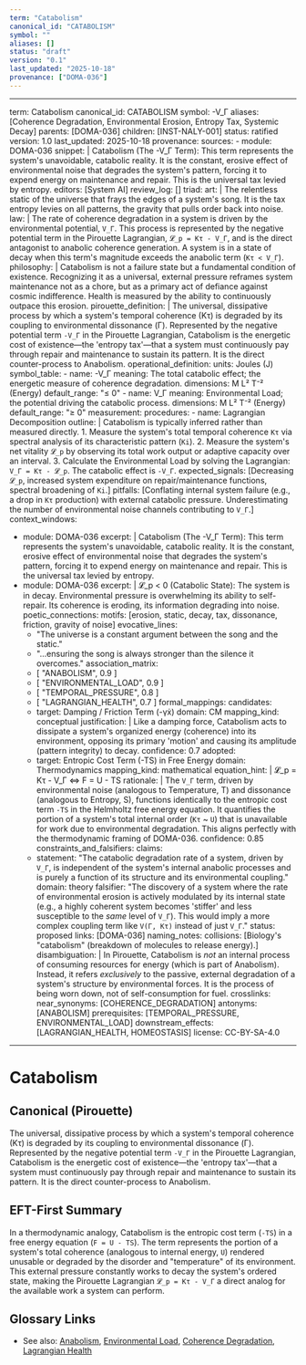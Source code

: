 ```yaml
---
term: "Catabolism"
canonical_id: "CATABOLISM"
symbol: ""
aliases: []
status: "draft"
version: "0.1"
last_updated: "2025-10-18"
provenance: ["DOMA-036"]
---
```


---
term: Catabolism
canonical_id: CATABOLISM
symbol: -V_Γ
aliases: [Coherence Degradation, Environmental Erosion, Entropy Tax, Systemic Decay]
parents: [DOMA-036]
children: [INST-NALY-001]
status: ratified
version: 1.0
last_updated: 2025-10-18
provenance:
  sources:
    - module: DOMA-036
      snippet: |
        Catabolism (The -V_Γ Term): This term represents the system's unavoidable, catabolic reality. It is the constant, erosive effect of environmental noise that degrades the system's pattern, forcing it to expend energy on maintenance and repair. This is the universal tax levied by entropy.
  editors: [System AI]
  review_log: []
triad:
  art: |
    The relentless static of the universe that frays the edges of a system's song. It is the tax entropy levies on all patterns, the gravity that pulls order back into noise.
  law: |
    The rate of coherence degradation in a system is driven by the environmental potential, `V_Γ`. This process is represented by the negative potential term in the Pirouette Lagrangian, `𝓛_p = Kτ - V_Γ`, and is the direct antagonist to anabolic coherence generation. A system is in a state of decay when this term's magnitude exceeds the anabolic term (`Kτ < V_Γ`).
  philosophy: |
    Catabolism is not a failure state but a fundamental condition of existence. Recognizing it as a universal, external pressure reframes system maintenance not as a chore, but as a primary act of defiance against cosmic indifference. Health is measured by the ability to continuously outpace this erosion.
pirouette_definition: |
  The universal, dissipative process by which a system's temporal coherence (Kτ) is degraded by its coupling to environmental dissonance (Γ). Represented by the negative potential term `-V_Γ` in the Pirouette Lagrangian, Catabolism is the energetic cost of existence—the 'entropy tax'—that a system must continuously pay through repair and maintenance to sustain its pattern. It is the direct counter-process to Anabolism.
operational_definition:
  units: Joules (J)
  symbol_table:
    - name: -V_Γ
      meaning: The total catabolic effect; the energetic measure of coherence degradation.
      dimensions: M L² T⁻² (Energy)
      default_range: "≤ 0"
    - name: V_Γ
      meaning: Environmental Load; the potential driving the catabolic process.
      dimensions: M L² T⁻² (Energy)
      default_range: "≥ 0"
  measurement:
    procedures:
      - name: Lagrangian Decomposition
        outline: |
          Catabolism is typically inferred rather than measured directly.
          1. Measure the system's total temporal coherence `Kτ` via spectral analysis of its characteristic pattern (`Ki`).
          2. Measure the system's net vitality `𝓛_p` by observing its total work output or adaptive capacity over an interval.
          3. Calculate the Environmental Load by solving the Lagrangian: `V_Γ = Kτ - 𝓛_p`. The catabolic effect is `-V_Γ`.
        expected_signals: [Decreasing `𝓛_p`, increased system expenditure on repair/maintenance functions, spectral broadening of `Ki`.]
        pitfalls: [Conflating internal system failure (e.g., a drop in `Kτ` production) with external catabolic pressure. Underestimating the number of environmental noise channels contributing to `V_Γ`.]
context_windows:
  - module: DOMA-036
    excerpt: |
      Catabolism (The -V_Γ Term): This term represents the system's unavoidable, catabolic reality. It is the constant, erosive effect of environmental noise that degrades the system's pattern, forcing it to expend energy on maintenance and repair. This is the universal tax levied by entropy.
  - module: DOMA-036
    excerpt: |
      𝓛_p < 0 (Catabolic State): The system is in decay. Environmental pressure is overwhelming its ability to self-repair. Its coherence is eroding, its information degrading into noise.
poetic_connections:
  motifs: [erosion, static, decay, tax, dissonance, friction, gravity of noise]
  evocative_lines:
    - "The universe is a constant argument between the song and the static."
    - "...ensuring the song is always stronger than the silence it overcomes."
  association_matrix:
    - [ "ANABOLISM", 0.9 ]
    - [ "ENVIRONMENTAL_LOAD", 0.9 ]
    - [ "TEMPORAL_PRESSURE", 0.8 ]
    - [ "LAGRANGIAN_HEALTH", 0.7 ]
formal_mappings:
  candidates:
    - target: Damping / Friction Term (-γẋ)
      domain: CM
      mapping_kind: conceptual
      justification: |
        Like a damping force, Catabolism acts to dissipate a system's organized energy (coherence) into its environment, opposing its primary 'motion' and causing its amplitude (pattern integrity) to decay.
      confidence: 0.7
  adopted:
    - target: Entropic Cost Term (-TS) in Free Energy
      domain: Thermodynamics
      mapping_kind: mathematical
      equation_hint: |
        𝓛_p = Kτ - V_Γ  <=>  F = U - TS
      rationale: |
        The `V_Γ` term, driven by environmental noise (analogous to Temperature, T) and dissonance (analogous to Entropy, S), functions identically to the entropic cost term `-TS` in the Helmholtz free energy equation. It quantifies the portion of a system's total internal order (`Kτ` ~ `U`) that is unavailable for work due to environmental degradation. This aligns perfectly with the thermodynamic framing of DOMA-036.
      confidence: 0.85
constraints_and_falsifiers:
  claims:
    - statement: "The catabolic degradation rate of a system, driven by `V_Γ`, is independent of the system's internal anabolic processes and is purely a function of its structure and its environmental coupling."
      domain: theory
      falsifier: "The discovery of a system where the rate of environmental erosion is actively modulated by its internal state (e.g., a highly coherent system becomes 'stiffer' and less susceptible to the *same* level of `V_Γ`). This would imply a more complex coupling term like `V(Γ, Kτ)` instead of just `V_Γ`."
      status: proposed
      links: [DOMA-036]
naming_notes:
  collisions: [Biology's "catabolism" (breakdown of molecules to release energy).]
  disambiguation: |
    In Pirouette, Catabolism is *not* an internal process of consuming resources for energy (which is part of Anabolism). Instead, it refers *exclusively* to the passive, external degradation of a system's structure by environmental forces. It is the process of being worn down, not of self-consumption for fuel.
crosslinks:
  near_synonyms: [COHERENCE_DEGRADATION]
  antonyms: [ANABOLISM]
  prerequisites: [TEMPORAL_PRESSURE, ENVIRONMENTAL_LOAD]
  downstream_effects: [LAGRANGIAN_HEALTH, HOMEOSTASIS]
license: CC-BY-SA-4.0
---

# Catabolism

## Canonical (Pirouette)
The universal, dissipative process by which a system's temporal coherence (Kτ) is degraded by its coupling to environmental dissonance (Γ). Represented by the negative potential term `-V_Γ` in the Pirouette Lagrangian, Catabolism is the energetic cost of existence—the 'entropy tax'—that a system must continuously pay through repair and maintenance to sustain its pattern. It is the direct counter-process to Anabolism.

## EFT-First Summary
In a thermodynamic analogy, Catabolism is the entropic cost term (`-TS`) in a free energy equation (`F = U - TS`). The term represents the portion of a system's total coherence (analogous to internal energy, `U`) rendered unusable or degraded by the disorder and "temperature" of its environment. This external pressure constantly works to decay the system's ordered state, making the Pirouette Lagrangian `𝓛_p = Kτ - V_Γ` a direct analog for the available work a system can perform.

## Glossary Links
- See also: [Anabolism](<#>), [Environmental Load](<#>), [Coherence Degradation](<#>), [Lagrangian Health](<#>)